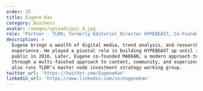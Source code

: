 ```yaml
---
order: 35
title: Eugene Kan
category: Business
avatar: /images/uploads/pic_4.jpg
role: 'Partner - TLDR; formerly Editorial Director HYPEBEAST, Co-Founder MAEKAN'
description: >
  Eugene brings a wealth of digital media, trend analysis, and research
  experience. He played a pivotal role in building HYPEBEAST up until it went
  public in 2016. Later, Eugene co-founded MAEKAN, a modern approach to media
  through a multi-faceted approach to content, community, and experience. Eugene
  also runs TLDR’s master node investment strategy working group.
twitter_url: 'https://twitter.com/EugeneKan'
linkedin_url: 'https://www.linkedin.com/in/eugenekan'
---
```

